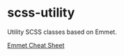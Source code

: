 # scss-utility
Utility SCSS classes based on Emmet.

[Emmet Cheat Sheet](https://docs.emmet.io/cheat-sheet/)
